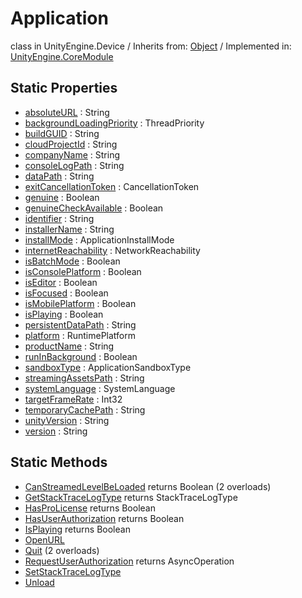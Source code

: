 # Application
class in UnityEngine.Device
 / Inherits from: <a href="https://docs.unity3d.com/6000.1/Documentation/ScriptReference/Object.html">Object</a> / Implemented in: <a href="https://docs.unity3d.com/6000.1/Documentation/ScriptReference/UnityEngine.CoreModule.html">UnityEngine.CoreModule</a>

## Static Properties
- <a href="https://docs.unity3d.com/6000.1/Documentation/ScriptReference/Application-absoluteURL.html">absoluteURL</a> : String
- <a href="https://docs.unity3d.com/6000.1/Documentation/ScriptReference/Application-backgroundLoadingPriority.html">backgroundLoadingPriority</a> : ThreadPriority
- <a href="https://docs.unity3d.com/6000.1/Documentation/ScriptReference/Application-buildGUID.html">buildGUID</a> : String
- <a href="https://docs.unity3d.com/6000.1/Documentation/ScriptReference/Application-cloudProjectId.html">cloudProjectId</a> : String
- <a href="https://docs.unity3d.com/6000.1/Documentation/ScriptReference/Application-companyName.html">companyName</a> : String
- <a href="https://docs.unity3d.com/6000.1/Documentation/ScriptReference/Application-consoleLogPath.html">consoleLogPath</a> : String
- <a href="https://docs.unity3d.com/6000.1/Documentation/ScriptReference/Application-dataPath.html">dataPath</a> : String
- <a href="https://docs.unity3d.com/6000.1/Documentation/ScriptReference/Application-exitCancellationToken.html">exitCancellationToken</a> : CancellationToken
- <a href="https://docs.unity3d.com/6000.1/Documentation/ScriptReference/Application-genuine.html">genuine</a> : Boolean
- <a href="https://docs.unity3d.com/6000.1/Documentation/ScriptReference/Application-genuineCheckAvailable.html">genuineCheckAvailable</a> : Boolean
- <a href="https://docs.unity3d.com/6000.1/Documentation/ScriptReference/Application-identifier.html">identifier</a> : String
- <a href="https://docs.unity3d.com/6000.1/Documentation/ScriptReference/Application-installerName.html">installerName</a> : String
- <a href="https://docs.unity3d.com/6000.1/Documentation/ScriptReference/Application-installMode.html">installMode</a> : ApplicationInstallMode
- <a href="https://docs.unity3d.com/6000.1/Documentation/ScriptReference/Application-internetReachability.html">internetReachability</a> : NetworkReachability
- <a href="https://docs.unity3d.com/6000.1/Documentation/ScriptReference/Application-isBatchMode.html">isBatchMode</a> : Boolean
- <a href="https://docs.unity3d.com/6000.1/Documentation/ScriptReference/Application-isConsolePlatform.html">isConsolePlatform</a> : Boolean
- <a href="https://docs.unity3d.com/6000.1/Documentation/ScriptReference/Application-isEditor.html">isEditor</a> : Boolean
- <a href="https://docs.unity3d.com/6000.1/Documentation/ScriptReference/Application-isFocused.html">isFocused</a> : Boolean
- <a href="https://docs.unity3d.com/6000.1/Documentation/ScriptReference/Application-isMobilePlatform.html">isMobilePlatform</a> : Boolean
- <a href="https://docs.unity3d.com/6000.1/Documentation/ScriptReference/Application-isPlaying.html">isPlaying</a> : Boolean
- <a href="https://docs.unity3d.com/6000.1/Documentation/ScriptReference/Application-persistentDataPath.html">persistentDataPath</a> : String
- <a href="https://docs.unity3d.com/6000.1/Documentation/ScriptReference/Application-platform.html">platform</a> : RuntimePlatform
- <a href="https://docs.unity3d.com/6000.1/Documentation/ScriptReference/Application-productName.html">productName</a> : String
- <a href="https://docs.unity3d.com/6000.1/Documentation/ScriptReference/Application-runInBackground.html">runInBackground</a> : Boolean
- <a href="https://docs.unity3d.com/6000.1/Documentation/ScriptReference/Application-sandboxType.html">sandboxType</a> : ApplicationSandboxType
- <a href="https://docs.unity3d.com/6000.1/Documentation/ScriptReference/Application-streamingAssetsPath.html">streamingAssetsPath</a> : String
- <a href="https://docs.unity3d.com/6000.1/Documentation/ScriptReference/Application-systemLanguage.html">systemLanguage</a> : SystemLanguage
- <a href="https://docs.unity3d.com/6000.1/Documentation/ScriptReference/Application-targetFrameRate.html">targetFrameRate</a> : Int32
- <a href="https://docs.unity3d.com/6000.1/Documentation/ScriptReference/Application-temporaryCachePath.html">temporaryCachePath</a> : String
- <a href="https://docs.unity3d.com/6000.1/Documentation/ScriptReference/Application-unityVersion.html">unityVersion</a> : String
- <a href="https://docs.unity3d.com/6000.1/Documentation/ScriptReference/Application-version.html">version</a> : String

## Static Methods
- <a href="https://docs.unity3d.com/6000.1/Documentation/ScriptReference/Application.CanStreamedLevelBeLoaded.html">CanStreamedLevelBeLoaded</a> returns Boolean (2 overloads)
- <a href="https://docs.unity3d.com/6000.1/Documentation/ScriptReference/Application.GetStackTraceLogType.html">GetStackTraceLogType</a> returns StackTraceLogType
- <a href="https://docs.unity3d.com/6000.1/Documentation/ScriptReference/Application.HasProLicense.html">HasProLicense</a> returns Boolean
- <a href="https://docs.unity3d.com/6000.1/Documentation/ScriptReference/Application.HasUserAuthorization.html">HasUserAuthorization</a> returns Boolean
- <a href="https://docs.unity3d.com/6000.1/Documentation/ScriptReference/Application.IsPlaying.html">IsPlaying</a> returns Boolean
- <a href="https://docs.unity3d.com/6000.1/Documentation/ScriptReference/Application.OpenURL.html">OpenURL</a>
- <a href="https://docs.unity3d.com/6000.1/Documentation/ScriptReference/Application.Quit.html">Quit</a> (2 overloads)
- <a href="https://docs.unity3d.com/6000.1/Documentation/ScriptReference/Application.RequestUserAuthorization.html">RequestUserAuthorization</a> returns AsyncOperation
- <a href="https://docs.unity3d.com/6000.1/Documentation/ScriptReference/Application.SetStackTraceLogType.html">SetStackTraceLogType</a>
- <a href="https://docs.unity3d.com/6000.1/Documentation/ScriptReference/Application.Unload.html">Unload</a>
